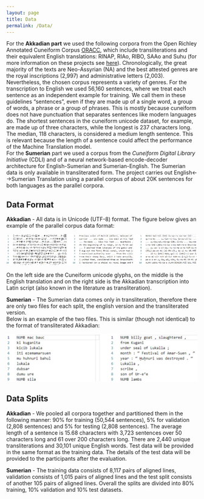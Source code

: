 ```yaml
---
layout: page
title: Data
permalink: /Data/
---
```

For the **Akkadian part** we used the following corpora from the Open Richley Annotated Cuneiform Corpus [ORACC](http://oracc.museum.upenn.edu/), which include transliterations and their equivalent English translations: RINAP, RIAo, RIBO, SAAo and Suhu (for more information on these projects see [here](http://oracc.museum.upenn.edu/armep/)). Chronologically, the great majority of the texts are Neo-Assyrian (NA) and the best attested genres are the royal inscriptions (2,997) and administrative letters (2,003). Nevertheless, the chosen corpus represents a variety of genres. For the transcription to English we used 56,160 sentences, where we treat each sentence as an independent example for training. We call them in these guidelines “sentences”, even if they are made up of a single word, a group of words, a phrase or a group of phrases. This is mostly because cuneiform does not have punctuation that separates sentences like modern languages do. The shortest sentences in the cuneiform unicode dataset, for example, are made up of three characters, while the longest is 237 characters long. The median, 118 characters, is considered a medium length sentence. This is relevant because the length of a sentence could affect the performance of the Machine Translation model.  
For the **Sumerian** part we used a corpus from the *Cuneiform Digital Library Initiative* (CDLI) and of a neural network-based encode-decoder architecture for English-Sumerian and Sumerian-English. The Sumerian data is only available in transliterated form. The project carries out English<-->Sumerian Translation using a parallel corpus of about 20K sentences for both languages as the parallel corpora.


## Data Format
**Akkadian** - All data is in Unicode (UTF-8) format. The figure below gives an example of the parallel
corpus data format:  

![Akkadian](/images/parallel_corpus_data_format.jpg)

On the left side are the Cuneiform unicode glyphs, on the middle is the English translation and on the right side is the Akkadian transcription into Latin script (also known in the literature as transliteration).

**Sumerian** - The Sumerian data comes only in transliteration, therefore there are only two files for each split, the english version and the transliterated version.  
Below is an example of the two files. This is similar (though not identical) to the format of transliterated Akkadian:

![Sumerian](/images/data_format_sumerian.jpg)


## Data Splits
**Akkadian** - 
We pooled all corpora together and partitioned them in the following manner: 90% for training (50,544 sentences), 5% for validation (2,808 sentences) and 5% for testing (2,808 sentences). The average length of a sentence is 15.68 characters with 3,723 sentences over 50 characters long and 61 over 200 characters long. There are 2,440 unique transliterations and 30,101 unique English words. Test data will be provided in the same format as the training data. The details of the test data will be provided to the participants after the evaluation.  

**Sumerian** - The training data consists of 8,117 pairs of aligned lines, validation consists of 1,015 pairs of aligned lines and the test split consists of another 105 pairs of aligned lines. Overall the splits are divided into 80% training, 10% validation and 10% test datasets.